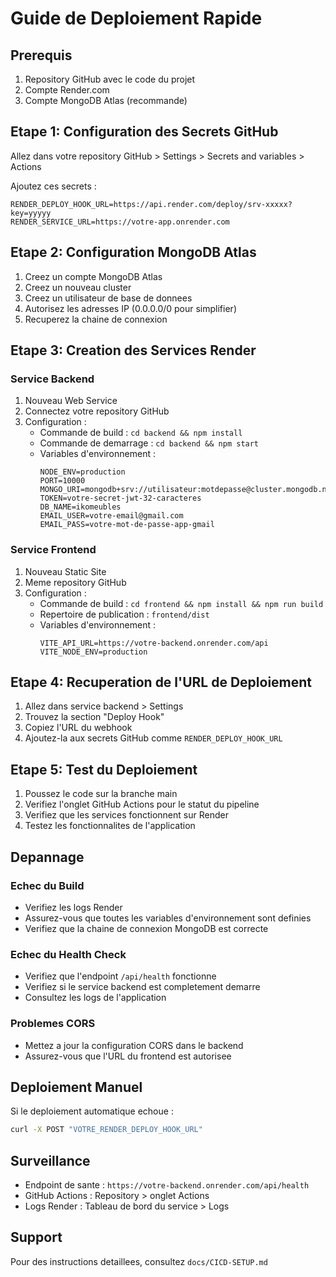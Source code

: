 # Guide de Deploiement Rapide

## Prerequis

1. Repository GitHub avec le code du projet
2. Compte Render.com
3. Compte MongoDB Atlas (recommande)

## Etape 1: Configuration des Secrets GitHub

Allez dans votre repository GitHub > Settings > Secrets and variables > Actions

Ajoutez ces secrets :

```
RENDER_DEPLOY_HOOK_URL=https://api.render.com/deploy/srv-xxxxx?key=yyyyy
RENDER_SERVICE_URL=https://votre-app.onrender.com
```

## Etape 2: Configuration MongoDB Atlas

1. Creez un compte MongoDB Atlas
2. Creez un nouveau cluster
3. Creez un utilisateur de base de donnees
4. Autorisez les adresses IP (0.0.0.0/0 pour simplifier)
5. Recuperez la chaine de connexion

## Etape 3: Creation des Services Render

### Service Backend
1. Nouveau Web Service
2. Connectez votre repository GitHub
3. Configuration :
   - Commande de build : `cd backend && npm install`
   - Commande de demarrage : `cd backend && npm start`
   - Variables d'environnement :
     ```
     NODE_ENV=production
     PORT=10000
     MONGO_URI=mongodb+srv://utilisateur:motdepasse@cluster.mongodb.net/nombase
     TOKEN=votre-secret-jwt-32-caracteres
     DB_NAME=ikomeubles
     EMAIL_USER=votre-email@gmail.com
     EMAIL_PASS=votre-mot-de-passe-app-gmail
     ```

### Service Frontend
1. Nouveau Static Site
2. Meme repository GitHub
3. Configuration :
   - Commande de build : `cd frontend && npm install && npm run build`
   - Repertoire de publication : `frontend/dist`
   - Variables d'environnement :
     ```
     VITE_API_URL=https://votre-backend.onrender.com/api
     VITE_NODE_ENV=production
     ```

## Etape 4: Recuperation de l'URL de Deploiement

1. Allez dans service backend > Settings
2. Trouvez la section "Deploy Hook"
3. Copiez l'URL du webhook
4. Ajoutez-la aux secrets GitHub comme `RENDER_DEPLOY_HOOK_URL`

## Etape 5: Test du Deploiement

1. Poussez le code sur la branche main
2. Verifiez l'onglet GitHub Actions pour le statut du pipeline
3. Verifiez que les services fonctionnent sur Render
4. Testez les fonctionnalites de l'application

## Depannage

### Echec du Build
- Verifiez les logs Render
- Assurez-vous que toutes les variables d'environnement sont definies
- Verifiez que la chaine de connexion MongoDB est correcte

### Echec du Health Check
- Verifiez que l'endpoint `/api/health` fonctionne
- Verifiez si le service backend est completement demarre
- Consultez les logs de l'application

### Problemes CORS
- Mettez a jour la configuration CORS dans le backend
- Assurez-vous que l'URL du frontend est autorisee

## Deploiement Manuel

Si le deploiement automatique echoue :

```bash
curl -X POST "VOTRE_RENDER_DEPLOY_HOOK_URL"
```

## Surveillance

- Endpoint de sante : `https://votre-backend.onrender.com/api/health`
- GitHub Actions : Repository > onglet Actions
- Logs Render : Tableau de bord du service > Logs

## Support

Pour des instructions detaillees, consultez `docs/CICD-SETUP.md`
